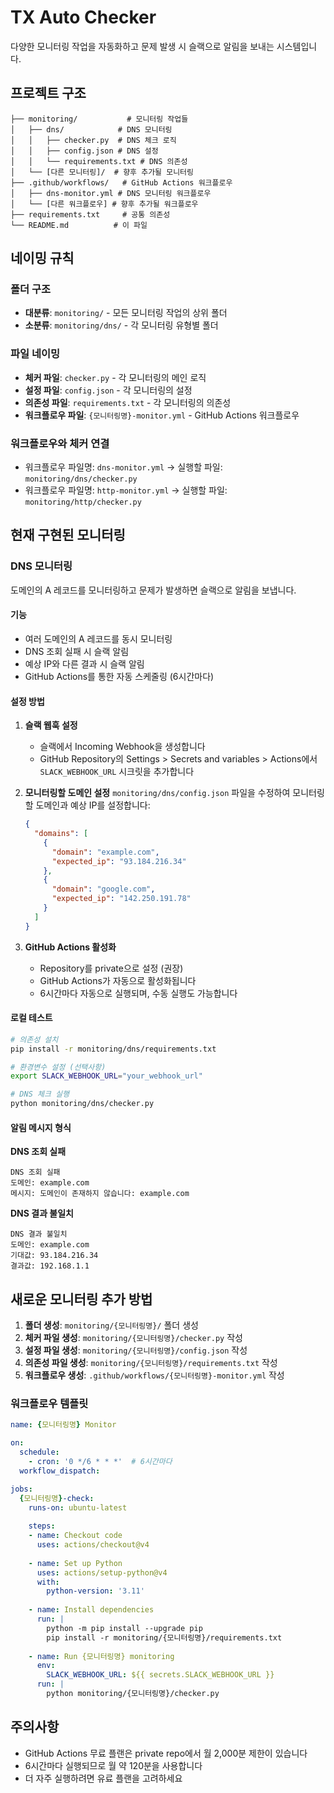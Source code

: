 # TX Auto Checker

다양한 모니터링 작업을 자동화하고 문제 발생 시 슬랙으로 알림을 보내는 시스템입니다.

## 프로젝트 구조

```
├── monitoring/           # 모니터링 작업들
│   ├── dns/            # DNS 모니터링
│   │   ├── checker.py  # DNS 체크 로직
│   │   ├── config.json # DNS 설정
│   │   └── requirements.txt # DNS 의존성
│   └── [다른 모니터링]/  # 향후 추가될 모니터링
├── .github/workflows/   # GitHub Actions 워크플로우
│   ├── dns-monitor.yml # DNS 모니터링 워크플로우
│   └── [다른 워크플로우] # 향후 추가될 워크플로우
├── requirements.txt     # 공통 의존성
└── README.md          # 이 파일
```

## 네이밍 규칙

### 폴더 구조
- **대분류**: `monitoring/` - 모든 모니터링 작업의 상위 폴더
- **소분류**: `monitoring/dns/` - 각 모니터링 유형별 폴더

### 파일 네이밍
- **체커 파일**: `checker.py` - 각 모니터링의 메인 로직
- **설정 파일**: `config.json` - 각 모니터링의 설정
- **의존성 파일**: `requirements.txt` - 각 모니터링의 의존성
- **워크플로우 파일**: `{모니터링명}-monitor.yml` - GitHub Actions 워크플로우

### 워크플로우와 체커 연결
- 워크플로우 파일명: `dns-monitor.yml` → 실행할 파일: `monitoring/dns/checker.py`
- 워크플로우 파일명: `http-monitor.yml` → 실행할 파일: `monitoring/http/checker.py`

## 현재 구현된 모니터링

### DNS 모니터링

도메인의 A 레코드를 모니터링하고 문제가 발생하면 슬랙으로 알림을 보냅니다.

#### 기능
- 여러 도메인의 A 레코드를 동시 모니터링
- DNS 조회 실패 시 슬랙 알림
- 예상 IP와 다른 결과 시 슬랙 알림
- GitHub Actions를 통한 자동 스케줄링 (6시간마다)

#### 설정 방법

1. **슬랙 웹훅 설정**
   - 슬랙에서 Incoming Webhook을 생성합니다
   - GitHub Repository의 Settings > Secrets and variables > Actions에서 `SLACK_WEBHOOK_URL` 시크릿을 추가합니다

2. **모니터링할 도메인 설정**
   `monitoring/dns/config.json` 파일을 수정하여 모니터링할 도메인과 예상 IP를 설정합니다:

   ```json
   {
     "domains": [
       {
         "domain": "example.com",
         "expected_ip": "93.184.216.34"
       },
       {
         "domain": "google.com", 
         "expected_ip": "142.250.191.78"
       }
     ]
   }
   ```

3. **GitHub Actions 활성화**
   - Repository를 private으로 설정 (권장)
   - GitHub Actions가 자동으로 활성화됩니다
   - 6시간마다 자동으로 실행되며, 수동 실행도 가능합니다

#### 로컬 테스트

```bash
# 의존성 설치
pip install -r monitoring/dns/requirements.txt

# 환경변수 설정 (선택사항)
export SLACK_WEBHOOK_URL="your_webhook_url"

# DNS 체크 실행
python monitoring/dns/checker.py
```

#### 알림 메시지 형식

**DNS 조회 실패**
```
DNS 조회 실패
도메인: example.com
메시지: 도메인이 존재하지 않습니다: example.com
```

**DNS 결과 불일치**
```
DNS 결과 불일치
도메인: example.com
기대값: 93.184.216.34
결과값: 192.168.1.1
```

## 새로운 모니터링 추가 방법

1. **폴더 생성**: `monitoring/{모니터링명}/` 폴더 생성
2. **체커 파일 생성**: `monitoring/{모니터링명}/checker.py` 작성
3. **설정 파일 생성**: `monitoring/{모니터링명}/config.json` 작성
4. **의존성 파일 생성**: `monitoring/{모니터링명}/requirements.txt` 작성
5. **워크플로우 생성**: `.github/workflows/{모니터링명}-monitor.yml` 작성

### 워크플로우 템플릿

```yaml
name: {모니터링명} Monitor

on:
  schedule:
    - cron: '0 */6 * * *'  # 6시간마다
  workflow_dispatch:

jobs:
  {모니터링명}-check:
    runs-on: ubuntu-latest
    
    steps:
    - name: Checkout code
      uses: actions/checkout@v4
      
    - name: Set up Python
      uses: actions/setup-python@v4
      with:
        python-version: '3.11'
        
    - name: Install dependencies
      run: |
        python -m pip install --upgrade pip
        pip install -r monitoring/{모니터링명}/requirements.txt
        
    - name: Run {모니터링명} monitoring
      env:
        SLACK_WEBHOOK_URL: ${{ secrets.SLACK_WEBHOOK_URL }}
      run: |
        python monitoring/{모니터링명}/checker.py
```

## 주의사항

- GitHub Actions 무료 플랜은 private repo에서 월 2,000분 제한이 있습니다
- 6시간마다 실행되므로 월 약 120분을 사용합니다
- 더 자주 실행하려면 유료 플랜을 고려하세요